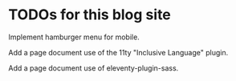 # TODOs for this blog site

Implement hamburger menu for mobile.

Add a page document use of the 11ty "Inclusive Language" plugin.

Add a page document use of eleventy-plugin-sass.
